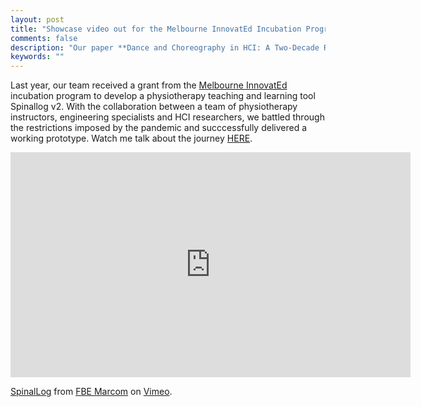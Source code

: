 ```yaml
---
layout: post
title: "Showcase video out for the Melbourne InnovatEd Incubation Program"
comments: false
description: "Our paper **Dance and Choreography in HCI: A Two-Decade Retrospective** has won an Honourable Mention Award at CHI 2021!"
keywords: ""
---
```


Last year, our team received a grant from the <a href="https://www.unimelb.edu.au/mec/melbourne-innovated">Melbourne InnovatEd</a> incubation program to develop a physiotherapy teaching and learning tool Spinallog v2. With the collaboration between a team of physiotherapy instructors, engineering specialists and HCI researchers, we battled through the restrictions imposed by the pandemic and succcessfully delivered a working prototype. Watch me talk about the journey <a href="https://www.unimelb.edu.au/mec/melbourne-innovated/innovated-showcase">HERE</a>.

<div class="video-container"><iframe src="https://player.vimeo.com/video/556975121?title=0&byline=0&portrait=0" width="640" height="360" frameborder="0" allow="autoplay; fullscreen; picture-in-picture" allowfullscreen></iframe>
<p><a href="https://vimeo.com/556975121">SpinalLog</a> from <a href="https://vimeo.com/user98205305">FBE Marcom</a> on <a href="https://vimeo.com">Vimeo</a>.</p></div>